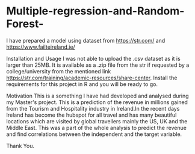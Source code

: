 # Multiple-regression-and-Random-Forest-
I have prepared a model using dataset from https://str.com/ and https://www.failteireland.ie/

Installation and Usage
I was not able to upload the .csv dataset as it is larger than 25MB. It is available as a .zip file from the str if requested by a college/university from the mentioned link https://str.com/training/academic-resources/share-center. 
Install the requirements for this project in R and you will be ready to go.

Motivation
This is a something I have had developed and analysed during my Master's project. This is a prediction of the revenue in millions gained from the Tourism and Hospitality industry in Ireland.In the recent days Ireland has become the hubspot for all travel and has many beautiful locations which are visited by global travellers mainly the US, UK and the Middle East. This was a part of the whole analysis to predict the revenue and find correlations between the independent and the target variable.

Thank You.
